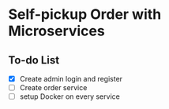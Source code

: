 # Self-pickup Order with Microservices

## To-do List
- [x] Create admin login and register
- [ ] Create order service
- [ ] setup Docker on every service
